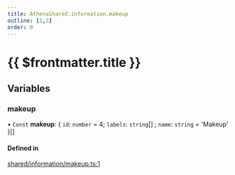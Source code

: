 ```yaml
---
title: AthenaShared.information.makeup
outline: [1,3]
order: 0
---
```


# {{ $frontmatter.title }}


## Variables

### makeup

• `Const` **makeup**: { `id`: `number` = 4; `labels`: `string`[] ; `name`: `string` = 'Makeup' }[]

#### Defined in

[shared/information/makeup.ts:1](https://github.com/Stuyk/altv-athena/blob/fe85c1b/src/core/shared/information/makeup.ts#L1)
